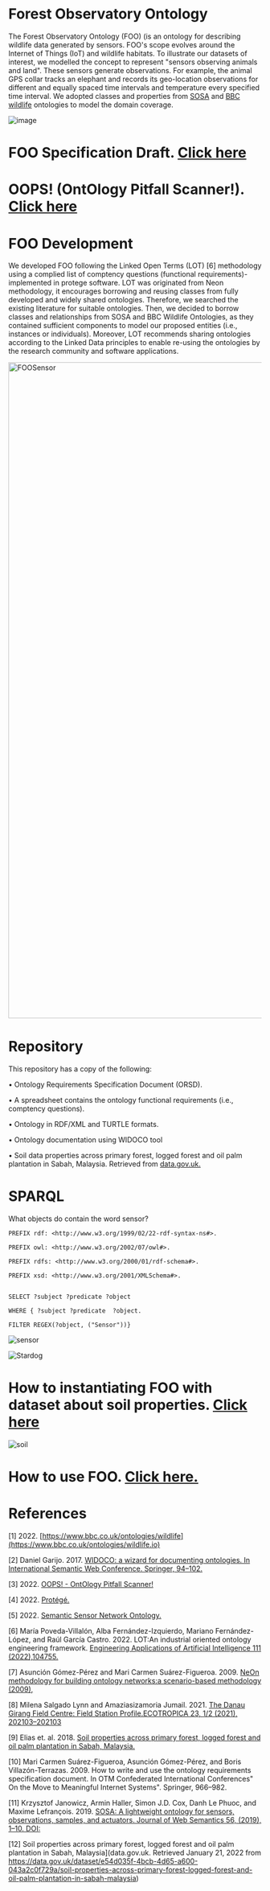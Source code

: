 # Forest Observatory Ontology 

The Forest Observatory Ontology (FOO) (is an ontology for describing wildlife data generated by sensors. FOO's scope evolves around the Internet of Things (IoT) and wildlife habitats. To illustrate our datasets of interest, we modelled the concept to represent "sensors observing animals and land". These sensors generate observations. For example, the animal GPS collar tracks an elephant and records its geo-location observations for different and equally spaced time intervals and temperature every specified time interval. We adopted classes and properties from [SOSA](https://doi.org/10.1016/j.websem.2018.06.003) and [BBC wildlife](https://www.bbc.co.uk/ontologies/wildlife.io) ontologies to model the domain coverage.



![image](https://user-images.githubusercontent.com/57564713/185769396-6a963789-43da-4993-9273-cf2c37256595.png)




# FOO Specification Draft. [Click here](https://github.com/Naeima/Forest-Observatory-Ontology-/releases/download/v1.0.0/index-en.html)


# OOPS! (OntOlogy Pitfall Scanner!). [Click here](https://github.com/Naeima/Forest-Observatory-Ontology-/releases/download/v1.0.0/oopsEval.html)


# FOO Development

We developed FOO following the Linked Open Terms (LOT) [6] methodology using a complied list of comptency questions (functional requirements)- implemented in protege software.  LOT  was originated from Neon methodology, it encourages borrowing and reusing classes from fully developed and widely shared ontologies. Therefore, we searched the existing literature for suitable ontologies. Then, we decided to borrow classes and relationships from SOSA and BBC Wildlife Ontologies, as they contained sufficient components to model our proposed entities (i.e., instances or individuals). Moreover, LOT recommends sharing ontologies according to the Linked Data principles to enable re-using the ontologies by the research community and software applications. 

<img width="1305" alt="FOOSensor" src="https://user-images.githubusercontent.com/57564713/187103336-263758f5-ba32-439f-b9c1-836569f02526.png">





# Repository

This repository has a copy of the following:

•	Ontology Requirements Specification Document (ORSD).

•	A spreadsheet contains the ontology functional requirements (i.e., comptency questions). 

•	Ontology in RDF/XML and TURTLE formats.

•	Ontology documentation using WIDOCO tool

•	Soil data properties across primary forest, logged forest and oil palm plantation in Sabah, Malaysia. 
Retrieved from [data.gov.uk.](https://data.gov.uk/dataset/e54d035f-4bcb-4d65-a600-043a2c0f729a/soil-properties-across-primary-forest-logged-forest-and-oil-palm-plantation-in-sabah-malaysia)



# SPARQL 
What objects do contain the word sensor? 

    PREFIX rdf: <http://www.w3.org/1999/02/22-rdf-syntax-ns#>.

    PREFIX owl: <http://www.w3.org/2002/07/owl#>.

    PREFIX rdfs: <http://www.w3.org/2000/01/rdf-schema#>.

    PREFIX xsd: <http://www.w3.org/2001/XMLSchema#>.


    SELECT ?subject ?predicate ?object

    WHERE { ?subject ?predicate  ?object.
    
    FILTER REGEX(?object, ("Sensor"))}
    

![sensor](https://user-images.githubusercontent.com/57564713/185769348-497951cf-6b9d-465b-98f8-8a67b99121df.png)


![Stardog](https://user-images.githubusercontent.com/57564713/187270662-9236804f-3e1c-4425-a8c1-535e2a96776e.png)

# How to instantiating FOO with dataset about soil properties. [Click here](https://github.com/Naeima/Forest-Observatory-Ontology/releases/tag/Soil-Data-v1.0.0)

![soil](https://user-images.githubusercontent.com/57564713/186782688-5561c88d-09d5-4b37-990a-fe290b91fe60.png)


# How to use FOO. [Click here.](https://github.com/Naeima/Forest-Observatory-Ontology/releases/tag/How-to-run-FOO-v1.0.0)



# References

[1] 2022. [https://www.bbc.co.uk/ontologies/wildlife](https://www.bbc.co.uk/ontologies/wildlife.io)

[2] Daniel Garijo. 2017. [WIDOCO: a wizard for documenting ontologies. In International Semantic Web Conference. Springer,
94–102.](https://dgarijo.github.io/Widoco/)

[3] 2022. [OOPS! - OntOlogy Pitfall Scanner!](https://oops.linkeddata.es/)

[4] 2022. [Protégé.](https://protege.stanford.edu/)

[5] 2022. [Semantic Sensor Network Ontology.](https://www.w3.org/TR/vocab-ssn/)

[6] María Poveda-Villalón, Alba Fernández-Izquierdo, Mariano Fernández-López, and Raúl García Castro. 2022. LOT:An industrial oriented ontology engineering framework. [Engineering Applications of Artificial Intelligence 111 (2022),104755.](https://www.sciencedirect.com/science/article/pii/S0952197622000525)

[7] Asunción Gómez-Pérez and Mari Carmen Suárez-Figueroa. 2009. [NeOn methodology for building ontology networks:a scenario-based methodology (2009),](https://oa.upm.es/5475/1/INVE_MEM_2009_64399.pdf)

[8] Milena Salgado Lynn and Amaziasizamoria Jumail. 2021. [The Danau Girang Field Centre: Field Station Profile.ECOTROPICA 23, 1/2 (2021), 202103–202103](https://www.ecotropica.eu/index.php/ecotropica/article/view/86/26)

[9] Elias et. al. 2018. [Soil properties across primary forest, logged forest and oil palm plantation in Sabah, Malaysia.](https://doi.org/10.5285/7e046092-8405-41b8-9e38-67a844bb9e7d)

[10] Mari Carmen Suárez-Figueroa, Asunción Gómez-Pérez, and Boris Villazón-Terrazas. 2009. How to write and use
the ontology requirements specification document. In OTM Confederated International Conferences" On the Move to
Meaningful Internet Systems". Springer, 966–982.

[11] Krzysztof Janowicz, Armin Haller, Simon J.D. Cox, Danh Le Phuoc, and Maxime Lefrançois. 2019. 
[SOSA: A lightweight ontology for sensors, observations, samples, and actuators. Journal of Web Semantics 56, (2019), 1–10. DOI:](https://doi.org/10.1016/j.websem.2018.06.003)

[12] Soil properties across primary forest, logged forest and oil palm plantation in Sabah, Malaysia](data.gov.uk. Retrieved January 21, 2022 from https://data.gov.uk/dataset/e54d035f-4bcb-4d65-a600-043a2c0f729a/soil-properties-across-primary-forest-logged-forest-and-oil-palm-plantation-in-sabah-malaysia)




